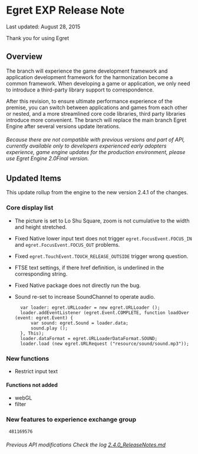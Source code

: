 Egret EXP Release Note
===============================


Last updated: August 28, 2015


Thank you for using Egret

## Overview

The branch will experience the game development framework and application development framework for the harmonization become a common framework. When developing a game or application, we only need to introduce a third-party library support to correspondence.

After this revision, to ensure ultimate performance experience of the premise, you can switch between applications and games from each other or nested, and a more streamlined core code libraries, third party libraries introduce more convenient. The branch will replace the main branch Egret Engine after several versions update iterations.

###### Because there are not compatible with previous versions and part of API, currently available only to developers experienced early adopters experience, game engine updates for the production environment, please use Egret Engine 2.0Final version.

## Updated Items

This update rollup from the engine to the new version 2.4.1 of the changes.


### Core display list

* The picture is set to Lo Shu Square, zoom is not cumulative to the width and height stretched.

* Fixed Native lower input text does not trigger ```egret.FocusEvent.FOCUS_IN``` and ```egret.FocusEvent.FOCUS_OUT``` problems.

* Fixed ```egret.TouchEvent.TOUCH_RELEASE_OUTSIDE``` trigger wrong question.

* FTSE text settings, if there href definition, is underlined in the corresponding string.

* Fixed Native package does not directly run the bug.

* Sound re-set to increase SoundChannel to operate audio.

		var loader: egret.URLLoader = new egret.URLLoader ();
		loader.addEventListener (egret.Event.COMPLETE, function loadOver (event: egret.Event) {
			var sound: egret.Sound = loader.data;
			sound.play ();
		}, This);
		loader.dataFormat = egret.URLLoaderDataFormat.SOUND;
		loader.load (new egret.URLRequest ("resource/sound/sound.mp3"));


### New functions

* Restrict input text


#### Functions not added
* webGL
* filter


### New features to experience exchange group
``` 481169576```

###### Previous API modifications Check the log [2.4.0_ReleaseNotes.md](https://github.com/egret-labs/egret-core/blob/v2.4.0/docs/en/2.4.0_ReleaseNotes.md)
